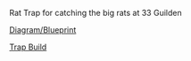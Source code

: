 Rat Trap for catching the big rats at 33 Guilden

[Diagram/Blueprint](https://user-images.githubusercontent.com/24644507/236206822-c05da644-13eb-47e3-9aaf-92ebf04b9391.JPG)

[Trap Build](https://user-images.githubusercontent.com/24644507/236220602-a9102789-eb39-4b74-afa7-99f18327377a.JPG)
